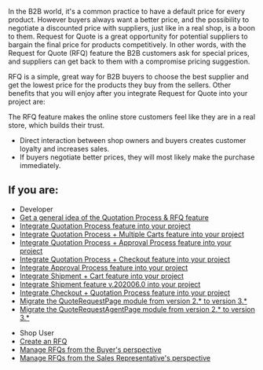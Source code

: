 In the B2B world, it's a common practice to have a default price for every product. However buyers always want a better price, and the possibility to negotiate a discounted price with suppliers, just like in a real shop, is a boon to them. Request for Quote is a great opportunity for potential suppliers to bargain the final price for products competitively. In other words, with the Request for Quote (RFQ) feature the B2B customers ask for special prices, and suppliers can get back to them with a compromise pricing suggestion.

RFQ is a simple, great way for B2B buyers to choose the best supplier and get the lowest price for the products they buy from the sellers. Other benefits that you will enjoy after you integrate Request for Quote into your project are:

 The RFQ feature makes the online store customers feel like they are in a real store, which builds their trust.
* Direct interaction between shop owners and buyers creates customer loyalty and increases sales.
* If buyers negotiate better prices, they will most likely make the purchase immediately.

## If you are:

<div class="mr-container">
    <div class="mr-list-container">
        <!-- col1 -->
        <div class="mr-col">
            <ul class="mr-list mr-list-green">
                <li class="mr-title">Developer</li>
                <li><a href="https://documentation.spryker.com/docs/quotation-process-rfq-feature-overview-201907" class="mr-link">Get a general idea of the Quotation Process & RFQ feature</a></li>
                <li><a href="https://documentation.spryker.com/docs/quotation-process-feature-integration-201907" class="mr-link">Integrate Quotation Process feature into your project</a></li>
                <li><a href="https://documentation.spryker.com/docs/quotation-process-multiple-carts-feature-integration" class="mr-link">Integrate Quotation Process + Multiple Carts feature into your project</a></li>
                <li><a href="https://documentation.spryker.com/docs/quotation-process-approval-process-feature-integration" class="mr-link">Integrate Quotation Process + Approval Process feature into your project</a></li>
                <li><a href="https://documentation.spryker.com/docs/checkout-quotation-process-feature-integration-201907" class="mr-link">Integrate Quotation Process + Checkout feature into your project</a></li>
                <li><a href="https://documentation.spryker.com/docs/approval-process-feature-integration-201907" class="mr-link">Integrate Approval Process feature into your project</a></li>
                 <li><a href="https://documentation.spryker.com/docs/shipment-cart-feature-integration" class="mr-link">Integrate Shipment + Cart feature into your project</a></li>
                  <li><a href="https://documentation.spryker.com/docs/shipment-feature-integration" class="mr-link">Integrate Shipment feature v.202006.0 into your project</a></li>
                <li><a href="https://documentation.spryker.com/docs/checkout-quotation-process-feature-integration-201907" class="mr-link">Integrate Checkout + Quotation Process feature into your project</a></li>
                <li><a href="https://documentation.spryker.com/docs/mg-quoterequestpage#upgrading-from-version-2-x-x-to-version-3-x-x" class="mr-link">Migrate the QuoteRequestPage module from version 2.* to version 3.*</a></li>
                <li><a href="https://documentation.spryker.com/docs/mg-quoterequestagent#upgrading-from-version-2-x-x-to-version-3-x-x" class="mr-link">Migrate the QuoteRequestAgentPage module from version 2.* to version 3.*</a></li>
                </ul>
        </div>
<!-- col3 -->
        <div class="mr-col">
            <ul class="mr-list mr-list-red">
                <li class="mr-title">Shop User</li>
                <li><a href="https://documentation.spryker.com/docs/creating-shopping-cart" class="mr-link">Create an RFQ</a></li>
                <li><a href="https://documentation.spryker.com/docs/managing-rfqs-for-buyer-shop-guide" class="mr-link">Manage RFQs from the Buyer's perspective</a></li>
                <li><a href="https://documentation.spryker.com/docs/managing-rfqs-sales-rep-shop-guide" class="mr-link">Manage RFQs from the Sales Representative's perspective</a></li>
            </ul>
        </div>
    </div>
</div>